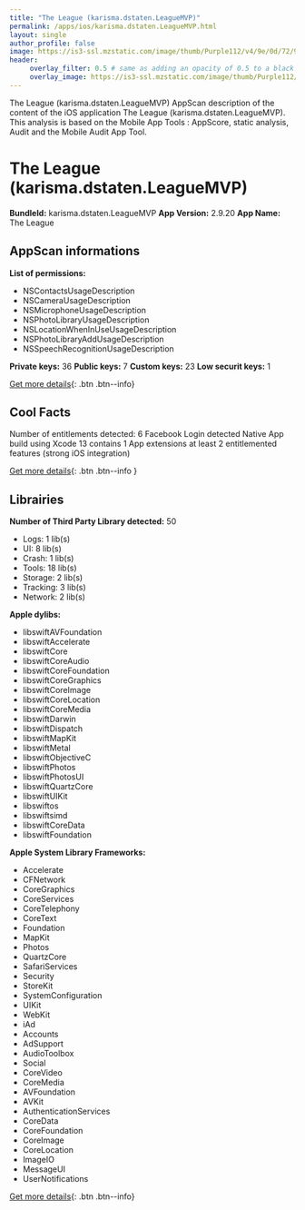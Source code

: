 ```yaml
---
title: "The League (karisma.dstaten.LeagueMVP)"
permalink: /apps/ios/karisma.dstaten.LeagueMVP.html
layout: single
author_profile: false
image: https://is3-ssl.mzstatic.com/image/thumb/Purple112/v4/9e/0d/72/9e0d7203-596a-d2ab-a50b-234f32e0c922/AppIcon-0-0-1x_U007emarketing-0-0-0-7-0-0-sRGB-0-0-0-GLES2_U002c0-512MB-85-220-0-0.jpeg/512x512bb.jpg
header: 
     overlay_filter: 0.5 # same as adding an opacity of 0.5 to a black background
     overlay_image: https://is3-ssl.mzstatic.com/image/thumb/Purple112/v4/9e/0d/72/9e0d7203-596a-d2ab-a50b-234f32e0c922/AppIcon-0-0-1x_U007emarketing-0-0-0-7-0-0-sRGB-0-0-0-GLES2_U002c0-512MB-85-220-0-0.jpeg/512x512bb.jpg
---
```

The League (karisma.dstaten.LeagueMVP) AppScan description of the content of the iOS application The League (karisma.dstaten.LeagueMVP). This analysis is based on the Mobile App Tools : AppScore, static analysis, Audit and the Mobile Audit App Tool.

# The League (karisma.dstaten.LeagueMVP)

**BundleId:** karisma.dstaten.LeagueMVP
**App Version:** 2.9.20
**App Name:** The League


## AppScan informations 

**List of permissions:** 
- NSContactsUsageDescription
- NSCameraUsageDescription
- NSMicrophoneUsageDescription
- NSPhotoLibraryUsageDescription
- NSLocationWhenInUseUsageDescription
- NSPhotoLibraryAddUsageDescription
- NSSpeechRecognitionUsageDescription
  
  
**Private keys:** 36
**Public keys:** 7
**Custom keys:** 23
**Low securit keys:** 1
  
[Get more details](/pricing.html){: .btn .btn--info}

## Cool Facts

Number of entitlements detected: 6
Facebook Login detected
Native App
build using Xcode 13
contains 1 App extensions
at least 2 entitlemented features (strong iOS integration)
  
[Get more details](/pricing.html){: .btn .btn--info }

## Librairies 
**Number of Third Party Library detected:** 50
- Logs: 1 lib(s)
- UI: 8 lib(s)
- Crash: 1 lib(s)
- Tools: 18 lib(s)
- Storage: 2 lib(s)
- Tracking: 3 lib(s)
- Network: 2 lib(s)


**Apple dylibs:**
- libswiftAVFoundation
- libswiftAccelerate
- libswiftCore
- libswiftCoreAudio
- libswiftCoreFoundation
- libswiftCoreGraphics
- libswiftCoreImage
- libswiftCoreLocation
- libswiftCoreMedia
- libswiftDarwin
- libswiftDispatch
- libswiftMapKit
- libswiftMetal
- libswiftObjectiveC
- libswiftPhotos
- libswiftPhotosUI
- libswiftQuartzCore
- libswiftUIKit
- libswiftos
- libswiftsimd
- libswiftCoreData
- libswiftFoundation


**Apple System Library Frameworks:**
- Accelerate
- CFNetwork
- CoreGraphics
- CoreServices
- CoreTelephony
- CoreText
- Foundation
- MapKit
- Photos
- QuartzCore
- SafariServices
- Security
- StoreKit
- SystemConfiguration
- UIKit
- WebKit
- iAd
- Accounts
- AdSupport
- AudioToolbox
- Social
- CoreVideo
- CoreMedia
- AVFoundation
- AVKit
- AuthenticationServices
- CoreData
- CoreFoundation
- CoreImage
- CoreLocation
- ImageIO
- MessageUI
- UserNotifications


  
[Get more details](/pricing.html){: .btn .btn--info}

